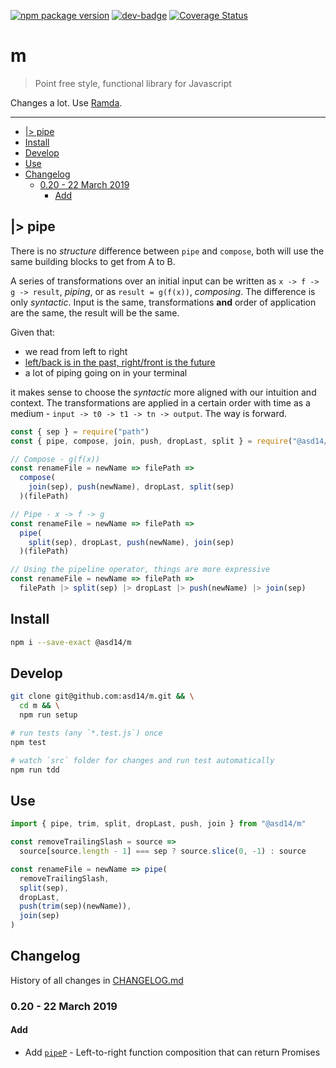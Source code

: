 [![npm package version](https://badge.fury.io/js/%40asd14%2Fm.svg)](https://badge.fury.io/js/%40asd14%2Fm)
[![dev-badge](https://david-dm.org/asd14/m.svg)](https://david-dm.org/asd14/m)
[![Coverage Status](https://coveralls.io/repos/github/asd14/m/badge.svg)](https://coveralls.io/github/asd14/m)

# m

> Point free style, functional library for Javascript

Changes a lot. Use [Ramda](https://github.com/ramda/ramda).

---

<!-- vim-markdown-toc GFM -->

* [|> pipe](#-pipe)
* [Install](#install)
* [Develop](#develop)
* [Use](#use)
* [Changelog](#changelog)
  * [0.20 - 22 March 2019](#020---22-march-2019)
    * [Add](#add)

<!-- vim-markdown-toc -->

## |> pipe

There is no _structure_ difference between `pipe` and `compose`, both will use the same building blocks to get from A to B.

A series of transformations over an initial input can be written as `x -> f -> g -> result`, _piping_, or as `result = g(f(x))`, _composing_. The difference is only _syntactic_. Input is the same, transformations **and** order of application are the same, the result will be the same.

Given that:

- we read from left to right
- [left/back is in the past, right/front is the future](https://medium.com/@cwodtke/the-intuitive-and-the-unlearnable-cccffd9a762)
- a lot of piping going on in your terminal

it makes sense to choose the _syntactic_ more aligned with our intuition and context. The transformations are applied in a certain order with time as a medium - `input -> t0 -> t1 -> tn -> output`. The way is forward.

```js
const { sep } = require("path")
const { pipe, compose, join, push, dropLast, split } = require("@asd14/m")

// Compose - g(f(x))
const renameFile = newName => filePath =>
  compose(
    join(sep), push(newName), dropLast, split(sep)
  )(filePath)

// Pipe - x -> f -> g
const renameFile = newName => filePath =>
  pipe(
    split(sep), dropLast, push(newName), join(sep) 
  )(filePath)

// Using the pipeline operator, things are more expressive
const renameFile = newName => filePath =>
  filePath |> split(sep) |> dropLast |> push(newName) |> join(sep)
```

## Install

```bash
npm i --save-exact @asd14/m
```

## Develop

```bash
git clone git@github.com:asd14/m.git && \
  cd m && \
  npm run setup

# run tests (any `*.test.js`) once
npm test

# watch `src` folder for changes and run test automatically
npm run tdd
```

## Use

```js
import { pipe, trim, split, dropLast, push, join } from "@asd14/m"

const removeTrailingSlash = source =>
  source[source.length - 1] === sep ? source.slice(0, -1) : source

const renameFile = newName => pipe(
  removeTrailingSlash,
  split(sep),
  dropLast,
  push(trim(sep)(newName)),
  join(sep)
)
```

## Changelog

History of all changes in [CHANGELOG.md](CHANGELOG.md)

### 0.20 - 22 March 2019

#### Add

- Add [`pipeP`](src/pipeP/pipeP.js) - Left-to-right function composition that can return Promises
